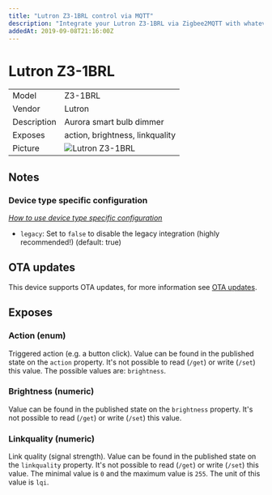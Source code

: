 ```yaml
---
title: "Lutron Z3-1BRL control via MQTT"
description: "Integrate your Lutron Z3-1BRL via Zigbee2MQTT with whatever smart home infrastructure you are using without the vendors bridge or gateway."
addedAt: 2019-09-08T21:16:00Z
---
```


<!-- !!!! -->
<!-- ATTENTION: This file is auto-generated through docgen! -->
<!-- You can only edit the "## Notes"-Section. -->
<!-- !!!! -->

# Lutron Z3-1BRL

|     |     |
|-----|-----|
| Model | Z3-1BRL  |
| Vendor  | Lutron  |
| Description | Aurora smart bulb dimmer |
| Exposes | action, brightness, linkquality |
| Picture | ![Lutron Z3-1BRL](https://psi-4ward.github.io/zigbee2mqtt.io/images/devices/Z3-1BRL.jpg) |


## Notes

### Device type specific configuration
*[How to use device type specific configuration](../guide/configuration/#device-specific-configuration)*

* `legacy`: Set to `false` to disable the legacy integration (highly recommended!) (default: true)


## OTA updates
This device supports OTA updates, for more information see [OTA updates](../guide/usage/ota_updates.md).


## Exposes

### Action (enum)
Triggered action (e.g. a button click).
Value can be found in the published state on the `action` property.
It's not possible to read (`/get`) or write (`/set`) this value.
The possible values are: `brightness`.

### Brightness (numeric)
Value can be found in the published state on the `brightness` property.
It's not possible to read (`/get`) or write (`/set`) this value.

### Linkquality (numeric)
Link quality (signal strength).
Value can be found in the published state on the `linkquality` property.
It's not possible to read (`/get`) or write (`/set`) this value.
The minimal value is `0` and the maximum value is `255`.
The unit of this value is `lqi`.

